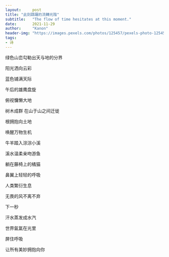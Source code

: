 ```yaml
---
layout:     post
title: "此刻躊躇的流轉光陰"
subtitle:   "The flow of time hesitates at this moment."
date:       2021-11-29
author:     "Kanon"
header-img: "https://images.pexels.com/photos/125457/pexels-photo-125457.jpeg?auto=compress&cs=tinysrgb&dpr=2&h=750&w=1260"
tags:
- 诗
---
```


绿色山峦勾勒出天与地的分界

阳光洒向云彩

蓝色铺满天际

午后的雄鹰盘旋

俯视慵懒大地

树木成群 在山于山之间迁徙

根拥抱向土地 

唤醒万物生机

牛羊踏入淙淙小溪

溪水温柔亲吻游鱼

躺在藤椅上的橘猫

鼻翼上轻轻的呼吸

人类繁衍生息

无畏的风不离不弃

下一秒

汗水蒸发成水汽

世界氤氲在光里

屏住呼吸

让所有美妙拥抱向你 

<br/><br/><br/><br/>
